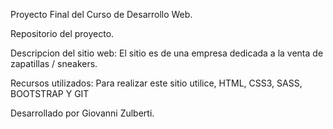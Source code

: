 Proyecto Final del Curso de Desarrollo Web.

Repositorio del proyecto.

Descripcion del sitio web:
El sitio es de una empresa dedicada a la venta de zapatillas / sneakers.

Recursos utilizados:
Para realizar este sitio utilice, HTML, CSS3, SASS, BOOTSTRAP Y GIT

Desarrollado por Giovanni Zulberti.	
